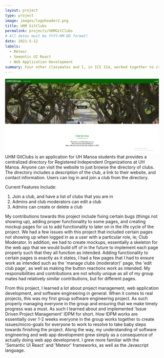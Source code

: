 ```yaml
---
layout: project
type: project
image: images/logoheader2.png
title: UHM GitClubs
permalink: projects/UHMGitClubs
# All dates must be YYYY-MM-DD format!
date: 2021-5-12
labels:
  - Meteor
  - Semantic UI React
  - Web Application Development
summary: Four other classmates and I, in ICS 314, worked together to create a web application for UH Manoa Community Members to function as a centralized directory for Clubs at the University of Hawaii at Manoa.
---
```


<img class="ui medium right floated rounded image" src="../images/BrowseClubs.png">
UHM GitClubs is an application for UH Manoa students that provides a centralized directory for Registered Independent Organizations at UH Manoa. Anyone can visit the website to just browse the directory of clubs. The directory includes a description of the club, a link to their website, and contact information. Users can log in and join a club from the directory.

Current Features Include:

1) Join a club, and have a list of clubs that you are in
2) Admins and club moderators can edit a club
3) Admins can create or delete a club

My contributions towards this project include fixing certain bugs (things not showing up), adding proper functionality to some pages, and creating mockup pages for us to add functionality to later on in the life cycle of the project. We had a few issues with this project that included certain pages not showing up when logged in as a user with a particular role, ie; Club Moderator. In addition, we had to create mockups, essentially a skeleton for the web app that we would build off of in the future to implement each page properly such that they all function as intended. Adding functionality to certain pages is exactly as it states, I had a few pages that I had to ensure work as intended such as the 'manage clubs (moderator)' page, the 'edit club page', as well as making the button reactions work as intended. My responsibilities and contributions are not wholly unique as all of my group mates had relatively similar contributions, but for different pages.

From this project, I learned a lot about project management, web application development, and software engineering in general. When it comes to real projects, this was my first group software engineering project. As such properly managing everyone in the group and ensuring that we make timely progress was a must. As such I learned about and implemented 'Issue Driven Project Management' IDPM for short. How IDPM works are essentially over 1-2 weeks everyone in the group works together to create issues/micro-goals for everyone to work to resolve to take baby steps towards finishing the project. Along the way, my understanding of software engineering and web app development grew simply as a consequence of actually doing web app development. I grew more familiar with the 'Semantic UI React' and 'Meteor' frameworks, as well as the Javascript language.
